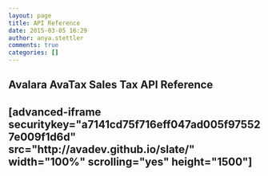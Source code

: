 ```yaml
---
layout: page
title: API Reference
date: 2015-03-05 16:29
author: anya.stettler
comments: true
categories: []
---
```

<h2>Avalara AvaTax Sales Tax API Reference<h2>
[advanced-iframe securitykey="a7141cd75f716eff047ad005f975527e009f1d6d" src="http://avadev.github.io/slate/" width="100%" scrolling="yes" height="1500"]
